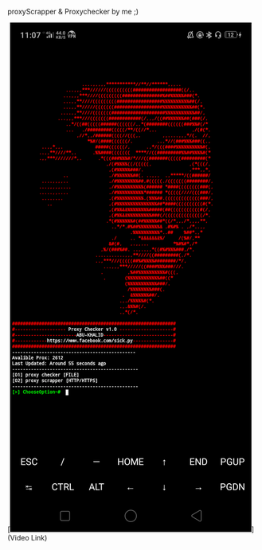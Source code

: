 proxyScrapper & Proxychecker by me ;)

[![Alt text](https://raw.githubusercontent.com/Phsychosick/Proxychecker/main/Screenshot_2023-05-14-23-07-05-49.png)](Video Link)
 

